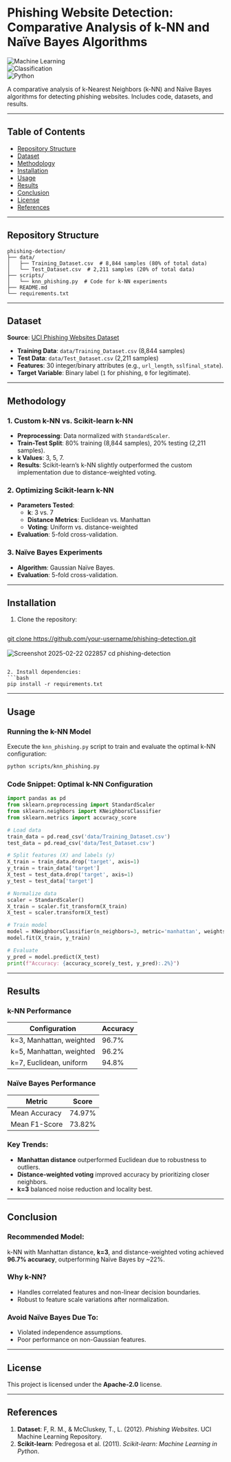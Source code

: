 # Phishing Website Detection: Comparative Analysis of k-NN and Naïve Bayes Algorithms

![Machine Learning](https://img.shields.io/badge/-Machine%20Learning-blue)  
![Classification](https://img.shields.io/badge/-Classification-green)  
![Python](https://img.shields.io/badge/-Python-yellow)  

A comparative analysis of k-Nearest Neighbors (k-NN) and Naïve Bayes algorithms for detecting phishing websites. Includes code, datasets, and results.  

---

## Table of Contents  
- [Repository Structure](#repository-structure)  
- [Dataset](#dataset)  
- [Methodology](#methodology)  
- [Installation](#installation)  
- [Usage](#usage)  
- [Results](#results)  
- [Conclusion](#conclusion)  
- [License](#license)  
- [References](#references)  

---

## Repository Structure  

```plaintext
phishing-detection/
├── data/
│   ├── Training_Dataset.csv  # 8,844 samples (80% of total data)
│   └── Test_Dataset.csv  # 2,211 samples (20% of total data)
├── scripts/
│   └── knn_phishing.py  # Code for k-NN experiments
├── README.md
└── requirements.txt
```

---

## Dataset  
**Source**: [UCI Phishing Websites Dataset](https://archive.ics.uci.edu/dataset/327/phishing+websites)  
- **Training Data**: `data/Training_Dataset.csv` (8,844 samples)  
- **Test Data**: `data/Test_Dataset.csv` (2,211 samples)  
- **Features**: 30 integer/binary attributes (e.g., `url_length`, `sslfinal_state`).  
- **Target Variable**: Binary label (`1` for phishing, `0` for legitimate).  

---

## Methodology  
### 1. **Custom k-NN vs. Scikit-learn k-NN**  
- **Preprocessing**: Data normalized with `StandardScaler`.  
- **Train-Test Split**: 80% training (8,844 samples), 20% testing (2,211 samples).  
- **k Values**: 3, 5, 7.  
- **Results**: Scikit-learn’s k-NN slightly outperformed the custom implementation due to distance-weighted voting.  

### 2. **Optimizing Scikit-learn k-NN**  
- **Parameters Tested**:  
  - **k**: 3 vs. 7  
  - **Distance Metrics**: Euclidean vs. Manhattan  
  - **Voting**: Uniform vs. distance-weighted  
- **Evaluation**: 5-fold cross-validation.  

### 3. **Naïve Bayes Experiments**  
- **Algorithm**: Gaussian Naïve Bayes.  
- **Evaluation**: 5-fold cross-validation.  

---

## Installation  
1. Clone the repository:  
   ```bash  
[   git clone https://github.com/your-username/phishing-detection.git  
](https://github.com/poeticinspiired/Classification-Coursework-Machine-Learning-.git)  
![Screenshot 2025-02-22 022857](https://github.com/user-attachments/assets/e4c9c5ff-a4a3-4018-bee0-6f6fee68f9ea)
cd phishing-detection  
   ```

2. Install dependencies:  
   ```bash
   pip install -r requirements.txt
   ```

---

## Usage  
### Running the k-NN Model  
Execute the `knn_phishing.py` script to train and evaluate the optimal k-NN configuration:  
```bash
python scripts/knn_phishing.py  
```

### Code Snippet: Optimal k-NN Configuration  
```python
import pandas as pd  
from sklearn.preprocessing import StandardScaler  
from sklearn.neighbors import KNeighborsClassifier  
from sklearn.metrics import accuracy_score  

# Load data  
train_data = pd.read_csv('data/Training_Dataset.csv')  
test_data = pd.read_csv('data/Test_Dataset.csv')  

# Split features (X) and labels (y)  
X_train = train_data.drop('target', axis=1)  
y_train = train_data['target']  
X_test = test_data.drop('target', axis=1)  
y_test = test_data['target']  

# Normalize data  
scaler = StandardScaler()  
X_train = scaler.fit_transform(X_train)  
X_test = scaler.transform(X_test)  

# Train model  
model = KNeighborsClassifier(n_neighbors=3, metric='manhattan', weights='distance')  
model.fit(X_train, y_train)  

# Evaluate  
y_pred = model.predict(X_test)  
print(f"Accuracy: {accuracy_score(y_test, y_pred):.2%}")  
```

---

## Results  
### k-NN Performance  
| Configuration            | Accuracy |
|--------------------------|----------|
| k=3, Manhattan, weighted | 96.7%    |
| k=5, Manhattan, weighted | 96.2%    |
| k=7, Euclidean, uniform  | 94.8%    |

### Naïve Bayes Performance  
| Metric          | Score  |
|----------------|--------|
| Mean Accuracy  | 74.97% |
| Mean F1-Score  | 73.82% |

### Key Trends:  
- **Manhattan distance** outperformed Euclidean due to robustness to outliers.  
- **Distance-weighted voting** improved accuracy by prioritizing closer neighbors.  
- **k=3** balanced noise reduction and locality best.  

---

## Conclusion  
### **Recommended Model:**  
k-NN with Manhattan distance, **k=3**, and distance-weighted voting achieved **96.7% accuracy**, outperforming Naïve Bayes by ~22%.  

### **Why k-NN?**  
- Handles correlated features and non-linear decision boundaries.  
- Robust to feature scale variations after normalization.  

### **Avoid Naïve Bayes Due To:**  
- Violated independence assumptions.  
- Poor performance on non-Gaussian features.  

---

## License  
This project is licensed under the **Apache-2.0** license.  

---

## References  
1. **Dataset**: F, R. M., & McCluskey, T., L. (2012). *Phishing Websites*. UCI Machine Learning Repository.  
2. **Scikit-learn**: Pedregosa et al. (2011). *Scikit-learn: Machine Learning in Python*.  

